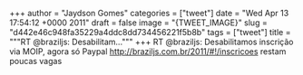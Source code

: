 
+++
author = "Jaydson Gomes"
categories = ["tweet"]
date = "Wed Apr 13 17:54:12 +0000 2011"
draft = false
image = "{TWEET_IMAGE}"
slug = "d442e46c948fa35229a4ddc8dd734456221f5b8b"
tags = ["tweet"]
title = """RT @braziljs: Desabilitam..."""
+++
RT @braziljs: Desabilitamos inscrição via MOIP, agora só Paypal http://braziljs.com.br/2011/#!/inscricoes restam poucas vagas
